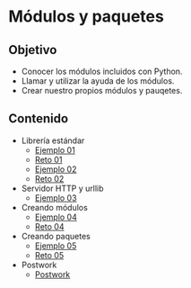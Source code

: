 # Módulos y paquetes

## Objetivo

* Conocer los módulos incluidos con Python.
* Llamar y utilizar la ayuda de los módulos.
* Crear nuestro propios módulos y pauqetes.

## Contenido

* Librería estándar
  * [Ejemplo 01](ejemplo01/readme.md)
  * [Reto 01](reto01/readme.md)
  * [Ejemplo 02](ejemplo02/readme.md)
  * [Reto 02](reto02/readme.md)
* Servidor HTTP y urllib
  * [Ejemplo 03](ejemplo03/readme.md)
* Creando módulos
  * [Ejemplo 04](ejemplo04/readme.md)
  * [Reto 04](reto04/readme.md)
* Creando paquetes
  * [Ejemplo 05](ejemplo05/readme.md)
  * [Reto 05](reto04/readme.md)
* Postwork
  * [Postwork](postwork/readme.md)



